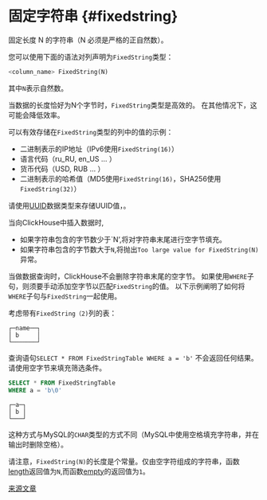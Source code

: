 # 固定字符串 {#fixedstring}

固定长度 N 的字符串（N 必须是严格的正自然数）。

您可以使用下面的语法对列声明为`FixedString`类型：

``` sql
<column_name> FixedString(N)
```

其中`N`表示自然数。

当数据的长度恰好为N个字节时，`FixedString`类型是高效的。 在其他情况下，这可能会降低效率。

可以有效存储在`FixedString`类型的列中的值的示例：

-   二进制表示的IP地址（IPv6使用`FixedString(16)`）
-   语言代码（ru_RU, en_US … ）
-   货币代码（USD, RUB … ）
-   二进制表示的哈希值（MD5使用`FixedString(16)`，SHA256使用`FixedString(32)`）

请使用[UUID](uuid.md)数据类型来存储UUID值，。

当向ClickHouse中插入数据时,

-   如果字符串包含的字节数少于\`N’,将对字符串末尾进行空字节填充。
-   如果字符串包含的字节数大于`N`,将抛出`Too large value for FixedString(N)`异常。

当做数据查询时，ClickHouse不会删除字符串末尾的空字节。 如果使用`WHERE`子句，则须要手动添加空字节以匹配`FixedString`的值。 以下示例阐明了如何将`WHERE`子句与`FixedString`一起使用。

考虑带有`FixedString（2)`列的表：

``` text
┌─name──┐
│ b     │
└───────┘
```

查询语句`SELECT * FROM FixedStringTable WHERE a = 'b'` 不会返回任何结果。请使用空字节来填充筛选条件。

``` sql
SELECT * FROM FixedStringTable
WHERE a = 'b\0'
```

``` text
┌─a─┐
│ b │
└───┘
```

这种方式与MySQL的`CHAR`类型的方式不同（MySQL中使用空格填充字符串，并在输出时删除空格）。

请注意，`FixedString(N)`的长度是个常量。仅由空字符组成的字符串，函数[length](../../sql-reference/functions/array-functions.md#array_functions-length)返回值为`N`,而函数[empty](../../sql-reference/functions/string-functions.md#empty)的返回值为`1`。

[来源文章](https://clickhouse.tech/docs/en/data_types/fixedstring/) <!--hide-->
